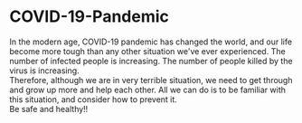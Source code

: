 # COVID-19-Pandemic
In the modern age, COVID-19 pandemic has changed the world, and our life become more tough than any other situation we've ever experienced. The number of infected people is increasing. The number of people killed by the virus is increasing.<br>
Therefore, although we are in very terrible situation, we need to get through and grow up more and help each other. All we can do is to be familiar with this situation, and consider how to prevent it.<br>
Be safe and healthy!!
